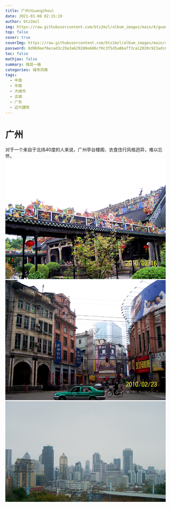 ```yaml
---
title: 广州(Guangzhou)
date: 2021-01-08 02:15:19
author: btz2mzl
img: https://raw.githubusercontent.com/btz2mzl/album_images/main/4/guangzhou_1.jpg
top: false
cover: true
coverImg: https://raw.githubusercontent.com/btz2mzl/album_images/main/4/guangzhou_1.jpg
password: 8d969eef6ecad3c29a3a629280e686cf0c3f5d5a86aff3ca12020c923adc6c92
toc: false
mathjax: false
summary: 独具一格
categories: 城市风情
tags:
  - 中南
  - 华南
  - 大城市
  - 古城
  - 广东
  - 近代建筑
---
```

# 广州
对于一个来自于北纬40度的人来说，广州亭台楼阁、衣食住行风格迥异，难以忘怀。
![陈家祠的彩色砖雕](https://raw.githubusercontent.com/btz2mzl/album_images/main/4/guangzhou_1.jpg)
![北京路的骑楼，北回归线以南城市建筑的典型风格](https://raw.githubusercontent.com/btz2mzl/album_images/main/4/guangzhou_2.jpg)
![相比于北京市中心的破旧和上海市中心的幽静，广州的市中心显得更现代（镇海楼视角）](https://raw.githubusercontent.com/btz2mzl/album_images/main/4/guangzhou_3.jpg)